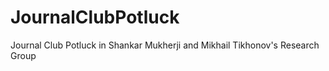 # JournalClubPotluck
Journal Club Potluck in Shankar Mukherji and Mikhail Tikhonov's Research Group
